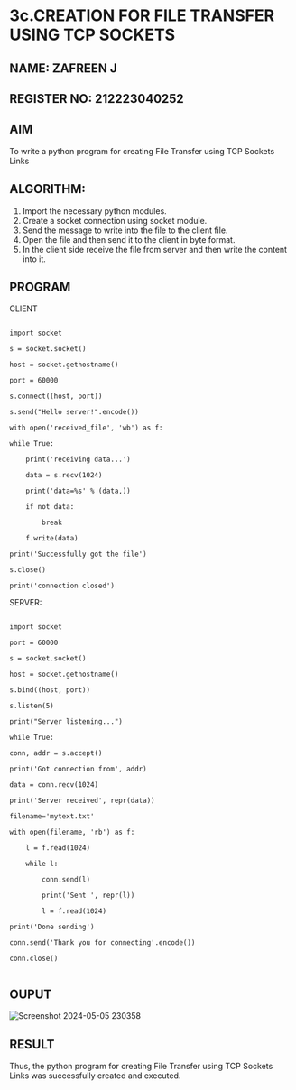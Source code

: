 # 3c.CREATION FOR FILE TRANSFER USING TCP SOCKETS
## NAME: ZAFREEN J
## REGISTER NO: 212223040252
## AIM
To write a python program for creating File Transfer using TCP Sockets Links
## ALGORITHM:
1. Import the necessary python modules.
2. Create a socket connection using socket module.
3. Send the message to write into the file to the client file.
4. Open the file and then send it to the client in byte format.
5. In the client side receive the file from server and then write the content into it.
## PROGRAM

CLIENT

```

import socket

s = socket.socket()

host = socket.gethostname()

port = 60000

s.connect((host, port))

s.send("Hello server!".encode())

with open('received_file', 'wb') as f:

while True:

    print('receiving data...')
    
    data = s.recv(1024)
    
    print('data=%s' % (data,))
    
    if not data:
    
        break
        
    f.write(data)

print('Successfully got the file')

s.close()

print('connection closed')

```




SERVER:

```

import socket

port = 60000

s = socket.socket()

host = socket.gethostname()

s.bind((host, port))

s.listen(5)

print("Server listening...")

while True:

conn, addr = s.accept() 

print('Got connection from', addr)

data = conn.recv(1024)

print('Server received', repr(data))

filename='mytext.txt'

with open(filename, 'rb') as f:

    l = f.read(1024)
    
    while l:
    
        conn.send(l)
        
        print('Sent ', repr(l))
        
        l = f.read(1024)
        
print('Done sending')

conn.send('Thank you for connecting'.encode())

conn.close()


```


## OUPUT

![Screenshot 2024-05-05 230358](https://github.com/ZafreenJagir/3c.FILE_TRANSFER_USING_TCP_SOCKETS/assets/144870573/0c571175-2e1b-4913-b962-0c8d0d91c402)



## RESULT
Thus, the python program for creating File Transfer using TCP Sockets Links was 
successfully created and executed.
